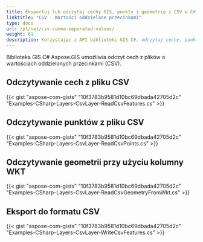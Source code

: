 ```yaml
---
title: Eksportuj lub odczytaj cechy GIS, punkty i geometrie z CSV w C#
linktitle: "CSV - Wartości oddzielone przecinkami"
type: docs
url: /pl/net/csv-comma-separated-values/
weight: 61
description: Korzystając z API biblioteki GIS C#, odczytaj cechy, punkty i geometrie z pliku CSV i wyeksportuj je do pliku CSV.
---
```


Biblioteka GIS C# Aspose.GIS umożliwia odczyt cech z plików o wartościach oddzielonych przecinkami (CSV).
## **Odczytywanie cech z pliku CSV**
{{< gist "aspose-com-gists" "10f3783b9581d10bc69dbada42705d2c" "Examples-CSharp-Layers-CsvLayer-ReadCsvFeatures.cs" >}}
## **Odczytywanie punktów z pliku CSV**
{{< gist "aspose-com-gists" "10f3783b9581d10bc69dbada42705d2c" "Examples-CSharp-Layers-CsvLayer-ReadCsvPoints.cs" >}}
## **Odczytywanie geometrii przy użyciu kolumny WKT**
{{< gist "aspose-com-gists" "10f3783b9581d10bc69dbada42705d2c" "Examples-CSharp-Layers-CsvLayer-ReadCsvGeometryFromWkt.cs" >}}
## **Eksport do formatu CSV**
{{< gist "aspose-com-gists" "10f3783b9581d10bc69dbada42705d2c" "Examples-CSharp-Layers-CsvLayer-WriteCsvFeatures.cs" >}}
